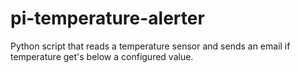 pi-temperature-alerter
======================

Python script that reads a temperature sensor and sends an email if temperature get's below a configured value.
